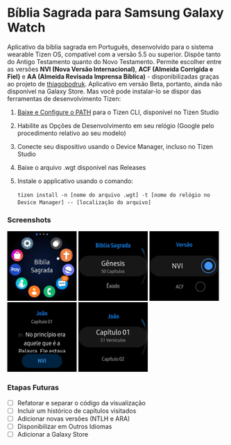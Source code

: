 # Bíblia Sagrada para Samsung Galaxy Watch

Aplicativo da bíblia sagrada em Português, desenvolvido para o sistema wearable Tizen OS, compatível com a versão 5.5 ou superior. Dispõe tanto do Antigo Testamento quanto do Novo Testamento. Permite escolher entre as versões **NVI (Nova Versão Internacional)**, **ACF (Almeida Corrigida e Fiel)** e **AA (Almeida Revisada Imprensa Bíblica)** - disponibilizadas graças ao projeto de [thiagobodruk](https://github.com/thiagobodruk/biblia). Aplicativo em versão Beta, portanto, ainda não disponível na Galaxy Store. Mas você pode instalar-lo se dispor das ferramentas de desenvolvimento Tizen:



1. [Baixe e Configure o PATH](https://developer.tizen.org/development/tizen-studio/web-tools/cli) para o Tizen CLI, disponível no Tizen Studio

2. Habilite as Opções de Desenvolvimento em seu relógio (Google pelo procedimento relativo ao seu modelo)

3. Conecte seu dispositivo usando o Device Manager, incluso no Tizen Studio

4. Baixe o arquivo .wgt disponível nas Releases

5. Instale o applicativo usando o comando:

    `tizen install -n [nome do arquivo .wgt] -t [nome do relógio no Device Manager] -- [localização do arquivo]`



### Screenshots
<img src="https://github.com/DouglasMartins1999/BibliaTizen/blob/main/img/photo_2022-04-24_13-43-11.jpg?raw=true" style="max-width:160px" />
<img src="https://github.com/DouglasMartins1999/BibliaTizen/blob/main/img/photo_2022-04-24_13-43-14.jpg?raw=true" style="max-width:160px" />
<img src="https://github.com/DouglasMartins1999/BibliaTizen/blob/main/img/photo_2022-04-24_13-43-16.jpg?raw=true" style="max-width:160px" />
<img src="https://github.com/DouglasMartins1999/BibliaTizen/blob/main/img/photo_2022-04-24_13-43-19.jpg?raw=true" style="max-width:160px" />
<img src="https://github.com/DouglasMartins1999/BibliaTizen/blob/main/img/photo_2022-04-24_13-43-21.jpg?raw=true" style="max-width:160px" />



### Etapas Futuras

- [ ] Refatorar e separar o código da visualização
- [ ] Incluir um histórico de capítulos visitados
- [ ] Adicionar novas versões (NTLH e ARA)
- [ ] Disponibilizar em Outros Idiomas
- [ ] Adicionar a Galaxy Store
